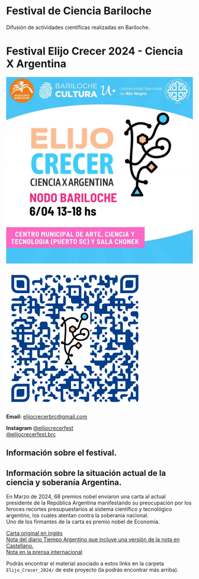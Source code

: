 # Festival de Ciencia Bariloche
Difusión de actividades científicas realizadas en Bariloche.

# Festival Elijo Crecer 2024 - Ciencia X Argentina

![Festival Elijo Crecer 2024](Elijo_Crecer_2024/NODO_BARILOCHE.jpg)

![QR code](Elijo_Crecer_2024/qr-code_300x300.png)

**Email:** [elijocrecerbrc@gmail.com](elijocrecerbrc@gmail.com)

**Instagram** [@elijocrecerfest](https://www.instagram.com/elijocrecerfest/)\
              [@elijocrecerfest.brc](https://www.instagram.com/elijocrecerfest.brc/)

## Información sobre el festival.



## Información sobre la situación actual de la ciencia y soberanía Argentina.

En Marzo de 2024, 68 premios nobel enviaron una carta al actual presidente de la República Argentina manifestando su preocupación por los feroces recortes presupuestarios al sistema científico y tecnológico argentino, los cuales atentan contra la soberanía nacional.\
Uno de los firmantes de la carta es premio nobel de Economía.

[Carta original en inglés](Elijo_Crecer_2024/Letter-to-Javier-Milei-and-colleagues.pdf)\
[Nota del diario Tiempo Argentino que incluye una versión de la nota en Castellano.](https://www.tiempoar.com.ar/ta_article/68-nobel-carta-milei-ciencia/)\
[Nota en la prensa internacional](https://www.dw.com/es/cient%C3%ADficos-piden-a-javier-milei-revertir-recortes-a-ciencia/a-68458755)

Podrás encontrar el material asociado a estos links en la carpeta ```Elijo_Crecer_2024/``` de este proyecto (la podrás encontrar más arriba).

